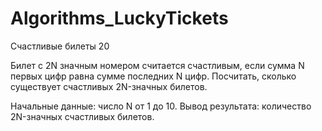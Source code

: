 # Algorithms_LuckyTickets
Счастливые билеты 20

Билет с 2N значным номером считается счастливым,
если сумма N первых цифр равна сумме последних N цифр.
Посчитать, сколько существует счастливых 2N-значных билетов.

Начальные данные: число N от 1 до 10.
Вывод результата: количество 2N-значных счастливых билетов.
